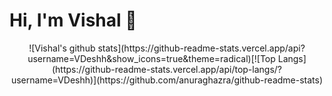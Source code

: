 # Hi, I'm Vishal  👋

<!--
**VDeshh/VDeshh** is a ✨ _special_ ✨ repository because its `README.md` (this file) appears on your GitHub profile.

Here are some ideas to get you started:

- 🔭 I’m currently working on ...
- 🌱 I’m currently learning ...
- 👯 I’m looking to collaborate on ...
- 🤔 I’m looking for help with ...
- 💬 Ask me about ...
- 📫 How to reach me: ...
- 😄 Pronouns: ...
- ⚡ Fun fact: ...
-->

<p align = "center">
 ![Vishal's github stats](https://github-readme-stats.vercel.app/api?username=VDeshh&show_icons=true&theme=radical)[![Top Langs](https://github-readme-stats.vercel.app/api/top-langs/?username=VDeshh)](https://github.com/anuraghazra/github-readme-stats)
</p>



